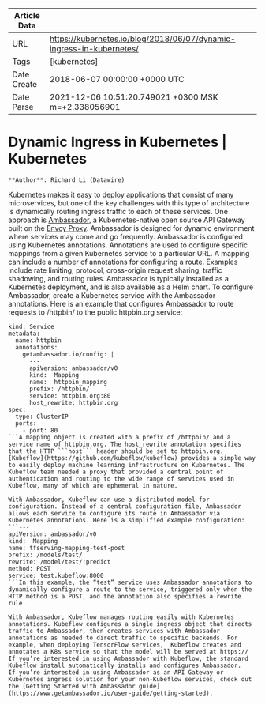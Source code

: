 |             Article Data             ||
| ----------------- | ----------------- |
| URL               | https://kubernetes.io/blog/2018/06/07/dynamic-ingress-in-kubernetes/        |
| Tags              | [kubernetes]       |
| Date Create       | 2018-06-07 00:00:00 &#43;0000 UTC |
| Date Parse        | 2021-12-06 10:51:20.749021 &#43;0300 MSK m=&#43;2.338056901  |

# Dynamic Ingress in Kubernetes | Kubernetes

	
	
	
	
	**Author**: Richard Li (Datawire)
Kubernetes makes it easy to deploy applications that consist of many microservices, but one of the key challenges with this type of architecture is dynamically routing ingress traffic to each of these services.  One approach is [Ambassador](https://www.getambassador.io), a Kubernetes-native open source API Gateway built on the [Envoy Proxy](https://www.envoyproxy.io). Ambassador is designed for dynamic environment where services may come and go frequently.
Ambassador is configured using Kubernetes annotations. Annotations are used to configure specific mappings from a given Kubernetes service to a particular URL. A mapping can include a number of annotations for configuring a route. Examples include rate limiting, protocol, cross-origin request sharing, traffic shadowing, and routing rules.
Ambassador is typically installed as a Kubernetes deployment, and is also available as a Helm chart. To configure Ambassador, create a Kubernetes service with the Ambassador annotations. Here is an example that configures Ambassador to route requests to /httpbin/ to the public httpbin.org service:
```apiVersion: v1
kind: Service
metadata:
  name: httpbin
  annotations:
    getambassador.io/config: |
      ---
      apiVersion: ambassador/v0
      kind:  Mapping
      name:  httpbin_mapping
      prefix: /httpbin/
      service: httpbin.org:80
      host_rewrite: httpbin.org
spec:
  type: ClusterIP
  ports:
    - port: 80
```A mapping object is created with a prefix of /httpbin/ and a service name of httpbin.org. The host_rewrite annotation specifies that the HTTP ```host``` header should be set to httpbin.org.
[Kubeflow](https://github.com/kubeflow/kubeflow) provides a simple way to easily deploy machine learning infrastructure on Kubernetes. The Kubeflow team needed a proxy that provided a central point of authentication and routing to the wide range of services used in Kubeflow, many of which are ephemeral in nature.

With Ambassador, Kubeflow can use a distributed model for configuration. Instead of a central configuration file, Ambassador allows each service to configure its route in Ambassador via Kubernetes annotations. Here is a simplified example configuration:
```---
apiVersion: ambassador/v0
kind:  Mapping
name: tfserving-mapping-test-post
prefix: /models/test/
rewrite: /model/test/:predict
method: POST
service: test.kubeflow:8000
```In this example, the “test” service uses Ambassador annotations to dynamically configure a route to the service, triggered only when the HTTP method is a POST, and the annotation also specifies a rewrite rule.

With Ambassador, Kubeflow manages routing easily with Kubernetes annotations. Kubeflow configures a single ingress object that directs traffic to Ambassador, then creates services with Ambassador annotations as needed to direct traffic to specific backends. For example, when deploying TensorFlow services,  Kubeflow creates and annotates a K8s service so that the model will be served at https://
If you’re interested in using Ambassador with Kubeflow, the standard Kubeflow install automatically installs and configures Ambassador.
If you’re interested in using Ambassador as an API Gateway or Kubernetes ingress solution for your non-Kubeflow services, check out the [Getting Started with Ambassador guide](https://www.getambassador.io/user-guide/getting-started).


	

	


